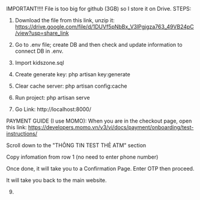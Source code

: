 IMPORTANT!!!!
File is too big for github (3GB) so I store it on Drive.
STEPS:
1. Download the file from this link, unzip it:
   https://drive.google.com/file/d/1DUVf5pNbBx_V3lPgjgza763_49VB24pC/view?usp=share_link

2. Go to .env file; create DB and then check and update information to connect DB in .env. 

3. Import kidszone.sql 
   
4. Create generate key:
   php artisan key:generate
   
5. Clear cache server:
   php artisan config:cache

6. Run project:
   php artisan serve

7. Go Link: http://localhost:8000/

PAYMENT GUIDE (I use MOMO):
When you are in the checkout page, open this link: https://developers.momo.vn/v3/vi/docs/payment/onboarding/test-instructions/

Scroll down to the "THÔNG TIN TEST THẺ ATM" section 

Copy infomation from row 1 (no need to enter phone number)

Once done, it will take you to a Confirmation Page. Enter OTP then proceed.

It will take you back to the main website.


9.
